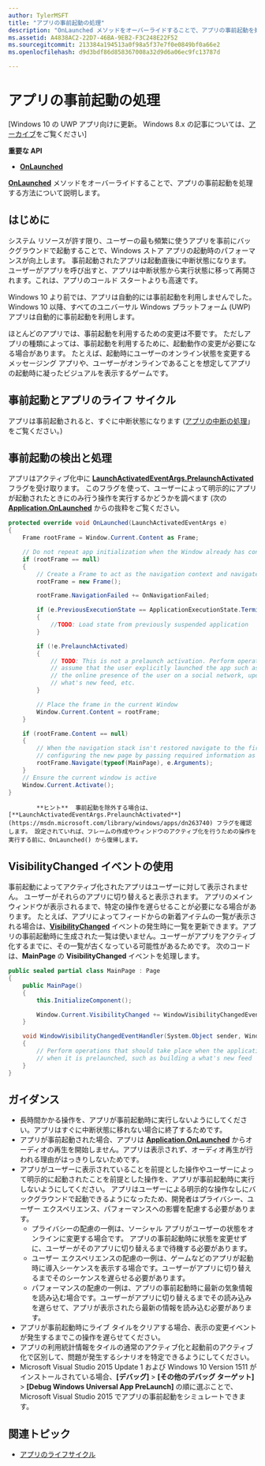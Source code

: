 ```yaml
---
author: TylerMSFT
title: "アプリの事前起動の処理"
description: "OnLaunched メソッドをオーバーライドすることで、アプリの事前起動を処理する方法について説明します。"
ms.assetid: A4838AC2-22D7-46BA-9EB2-F3C248E22F52
ms.sourcegitcommit: 213384a194513a0f98a5f37e7f0e0849bf0a66e2
ms.openlocfilehash: d9d3bdf86d858367008a32d9d6a06ec9fc13787d

---
```


# アプリの事前起動の処理


\[Windows 10 の UWP アプリ向けに更新。 Windows 8.x の記事については、[アーカイブ](http://go.microsoft.com/fwlink/p/?linkid=619132)をご覧ください\]


**重要な API**

-   [**OnLaunched**](https://msdn.microsoft.com/library/windows/apps/br242335)

[**OnLaunched**](https://msdn.microsoft.com/library/windows/apps/br242335) メソッドをオーバーライドすることで、アプリの事前起動を処理する方法について説明します。

## はじめに


システム リソースが許す限り、ユーザーの最も頻繁に使うアプリを事前にバックグラウンドで起動することで、Windows ストア アプリの起動時のパフォーマンスが向上します。 事前起動されたアプリは起動直後に中断状態になります。 ユーザーがアプリを呼び出すと、アプリは中断状態から実行状態に移って再開されます。これは、アプリのコールド スタートよりも高速です。

Windows 10 より前では、アプリは自動的には事前起動を利用しませんでした。 Windows 10 以降、すべてのユニバーサル Windows プラットフォーム (UWP) アプリは自動的に事前起動を利用します。

ほとんどのアプリでは、事前起動を利用するための変更は不要です。 ただしアプリの種類によっては、事前起動を利用するために、起動動作の変更が必要になる場合があります。 たとえば、起動時にユーザーのオンライン状態を変更するメッセージング アプリや、ユーザーがオンラインであることを想定してアプリの起動時に凝ったビジュアルを表示するゲームです。

## 事前起動とアプリのライフ サイクル


アプリは事前起動されると、すぐに中断状態になります  ([アプリの中断の処理](suspend-an-app.md)」をご覧ください。)

## 事前起動の検出と処理


アプリはアクティブ化中に [**LaunchActivatedEventArgs.PrelaunchActivated**](https://msdn.microsoft.com/library/windows/apps/dn263740) フラグを受け取ります。 このフラグを使って、ユーザーによって明示的にアプリが起動されたときにのみ行う操作を実行するかどうかを調べます (次の [**Application.OnLaunched**](https://msdn.microsoft.com/library/windows/apps/br242335) からの抜粋をご覧ください。

```cs
protected override void OnLaunched(LaunchActivatedEventArgs e)
{
    Frame rootFrame = Window.Current.Content as Frame;

    // Do not repeat app initialization when the Window already has content - rather just ensure that the window is active
    if (rootFrame == null)
    {
        // Create a Frame to act as the navigation context and navigate to the first page
        rootFrame = new Frame();

        rootFrame.NavigationFailed += OnNavigationFailed;

        if (e.PreviousExecutionState == ApplicationExecutionState.Terminated)
        {
            //TODO: Load state from previously suspended application
        }

        if (!e.PrelaunchActivated)
        {
            // TODO: This is not a prelaunch activation. Perform operations which
            // assume that the user explicitly launched the app such as updating
            // the online presence of the user on a social network, updating a
            // what's new feed, etc.
        }

        // Place the frame in the current Window
        Window.Current.Content = rootFrame;
    }

    if (rootFrame.Content == null)
    {
        // When the navigation stack isn't restored navigate to the first page,
        // configuring the new page by passing required information as a navigation parameter
        rootFrame.Navigate(typeof(MainPage), e.Arguments);
    }
    // Ensure the current window is active
    Window.Current.Activate();
}
```


            **ヒント**  事前起動を除外する場合は、[**LaunchActivatedEventArgs.PrelaunchActivated**](https://msdn.microsoft.com/library/windows/apps/dn263740) フラグを確認します。 設定されていれば、フレームの作成やウィンドウのアクティブ化を行うための操作を実行する前に、OnLaunched() から復帰します。

 

## VisibilityChanged イベントの使用


事前起動によってアクティブ化されたアプリはユーザーに対して表示されません。 ユーザーがそれらのアプリに切り替えると表示されます。 アプリのメイン ウィンドウが表示されるまで、特定の操作を遅らせることが必要になる場合があります。 たとえば、アプリによってフィードからの新着アイテムの一覧が表示される場合は、[**VisibilityChanged**](https://msdn.microsoft.com/library/windows/apps/hh702458) イベントの発生時に一覧を更新できます。アプリの事前起動時に生成された一覧は使いません。ユーザーがアプリをアクティブ化するまでに、その一覧が古くなっている可能性があるためです。 次のコードは、**MainPage** の **VisibilityChanged** イベントを処理します。

```cs
public sealed partial class MainPage : Page
{
    public MainPage()
    {
        this.InitializeComponent();

        Window.Current.VisibilityChanged += WindowVisibilityChangedEventHandler;
    }

    void WindowVisibilityChangedEventHandler(System.Object sender, Windows.UI.Core.VisibilityChangedEventArgs e)
    {
        // Perform operations that should take place when the application becomes visible rather than
        // when it is prelaunched, such as building a what's new feed
    }
}
```

## ガイダンス


-   長時間かかる操作を、アプリが事前起動時に実行しないようにしてください。アプリはすぐに中断状態に移れない場合に終了するためです。
-   アプリが事前起動された場合、アプリは [**Application.OnLaunched**](https://msdn.microsoft.com/library/windows/apps/br242335) からオーディオの再生を開始しません。アプリは表示されず、オーディオ再生が行われる理由がはっきりしないためです。
-   アプリがユーザーに表示されていることを前提とした操作やユーザーによって明示的に起動されたことを前提とした操作を、アプリが事前起動時に実行しないようにしてください。 アプリはユーザーによる明示的な操作なしにバックグラウンドで起動できるようになったため、開発者はプライバシー、ユーザー エクスペリエンス、パフォーマンスへの影響を配慮する必要があります。
    -   プライバシーの配慮の一例は、ソーシャル アプリがユーザーの状態をオンラインに変更する場合です。 アプリの事前起動時に状態を変更せずに、ユーザーがそのアプリに切り替えるまで待機する必要があります。
    -   ユーザー エクスペリエンスの配慮の一例は、ゲームなどのアプリが起動時に導入シーケンスを表示する場合です。ユーザーがアプリに切り替えるまでそのシーケンスを遅らせる必要があります。
    -   パフォーマンスの配慮の一例は、アプリの事前起動時に最新の気象情報を読み込む場合です。ユーザーがアプリに切り替えるまでその読み込みを遅らせて、アプリが表示されたら最新の情報を読み込む必要があります。
-   アプリが事前起動時にライブ タイルをクリアする場合、表示の変更イベントが発生するまでこの操作を遅らせてください。
-   アプリの利用統計情報をタイルの通常のアクティブ化と起動前のアクティブ化で区別して、問題が発生するシナリオを特定できるようにしてください。
-   Microsoft Visual Studio 2015 Update 1 および Windows 10 Version 1511 がインストールされている場合、**[デバッグ]** &gt; **[その他のデバッグ ターゲット]** &gt; **[Debug Windows Universal App PreLaunch]** の順に選ぶことで、Microsoft Visual Studio 2015 でアプリの事前起動をシミュレートできます。

## 関連トピック

* [アプリのライフサイクル](app-lifecycle.md)

 

 



<!--HONumber=Jun16_HO5-->


